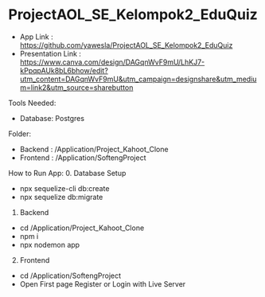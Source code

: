 # ProjectAOL_SE_Kelompok2_EduQuiz

- App Link : https://github.com/yawesla/ProjectAOL_SE_Kelompok2_EduQuiz
- Presentation Link : https://www.canva.com/design/DAGqnWvF9mU/LhKJ7-kPpqpAUk8bL6bhow/edit?utm_content=DAGqnWvF9mU&utm_campaign=designshare&utm_medium=link2&utm_source=sharebutton

Tools Needed: 
- Database: Postgres

Folder:
- Backend : /Application/Project_Kahoot_Clone
- Frontend : /Application/SoftengProject

How to Run App:
0. Database Setup
- npx sequelize-cli db:create
- npx sequelize db:migrate

1. Backend
- cd /Application/Project_Kahoot_Clone
- npm i
- npx nodemon app

2. Frontend
- cd /Application/SoftengProject
- Open First page Register or Login with Live Server

